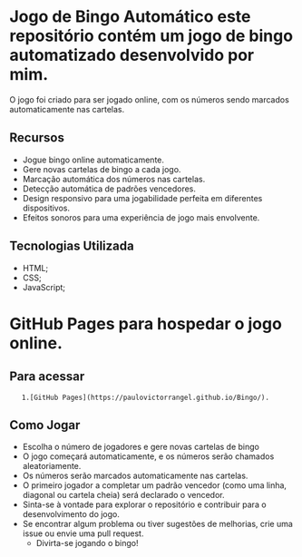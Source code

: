 # Jogo de Bingo Automático este repositório contém um jogo de bingo automatizado desenvolvido por mim. 
 O jogo foi criado para ser jogado online, com os números sendo marcados automaticamente nas cartelas. 

## Recursos 
- Jogue bingo online automaticamente. 
- Gere novas cartelas de bingo a cada jogo.
- Marcação automática dos números nas cartelas.
- Detecção automática de padrões vencedores.
- Design responsivo para uma jogabilidade perfeita em diferentes dispositivos.
- Efeitos sonoros para uma experiência de jogo mais envolvente.
 
 ## Tecnologias Utilizada 
 - HTML;
 -  CSS;
 -  JavaScript;
  
  # GitHub Pages para hospedar o jogo online.
 
 ## Para acessar
       1.[GitHub Pages](https://paulovictorrangel.github.io/Bingo/).
   
 ## Como Jogar
- Escolha o número de jogadores e gere novas cartelas de bingo
- O jogo começará automaticamente, e os números serão chamados aleatoriamente.
- Os números serão marcados automaticamente nas cartelas.
- O primeiro jogador a completar um padrão vencedor (como uma linha, diagonal ou cartela cheia) será declarado o vencedor.
- Sinta-se à vontade para explorar o repositório e contribuir para o desenvolvimento do jogo.
- Se encontrar algum problema ou tiver sugestões de melhorias, crie uma issue ou envie uma pull request.
    - Divirta-se jogando o bingo!
